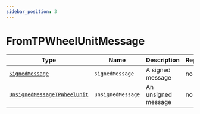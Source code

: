 ```yaml
---
sidebar_position: 3
---
```


# FromTPWheelUnitMessage
Type|Name|Description|Repeated?
-|-|-|-
[`SignedMessage`](../other/signedmsg)|`signedMessage`|A signed message|no
[`UnsignedMessageTPWheelUnit`](../other/unsignedmsgtp)|`unsignedMessage`|An unsigned message|no
